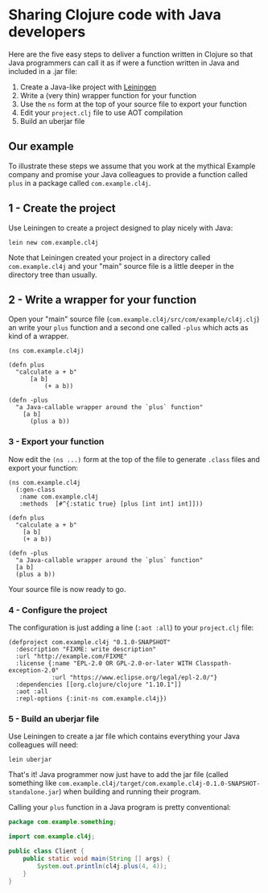 # Sharing Clojure code with Java developers

Here are the five easy steps to deliver a function written in Clojure so that
Java programmers can call it as if were a function written in Java and included
in a .jar file:

1. Create a Java-like project with [Leiningen](https://leiningen.org/)
1. Write a (very thin) wrapper function for your function
1. Use the `ns` form at the top of your source file to export your function
1. Edit your `project.clj` file to use AOT compilation
1. Build an uberjar file

## Our example

To illustrate these steps we assume that you work at the mythical Example
company and promise your Java colleagues to provide a function called `plus` in
a package called `com.example.cl4j`.

## 1 - Create the project

Use Leiningen to create a project designed to play nicely with Java:

```
lein new com.example.cl4j
```
Note that Leiningen created your project in a directory called
`com.example.cl4j` and your "main" source file is a little deeper in the
directory tree than usually.

## 2 - Write a wrapper for your function

Open your "main" source file (`com.example.cl4j/src/com/example/cl4j.clj`) an
write your `plus` function and a second one called `-plus` which acts as kind of
a wrapper.

```
(ns com.example.cl4j)

(defn plus
  "calculate a + b"
      [a b]
          (+ a b))

(defn -plus
  "a Java-callable wrapper around the `plus` function"
    [a b]
      (plus a b))
```

### 3 - Export your function
Now edit the `(ns ...)` form at the top of the file to generate `.class` files
and export your function:

```
(ns com.example.cl4j
  (:gen-class
   :name com.example.cl4j
   :methods  [#^{:static true} [plus [int int] int]]))

(defn plus
  "calculate a + b"
    [a b]
    (+ a b))

(defn -plus
  "a Java-callable wrapper around the `plus` function"
  [a b]
  (plus a b))

```

Your source file is now ready to go.

### 4 - Configure the project
The configuration is just adding a line (`:aot :all`) to your `project.clj` file:

```
(defproject com.example.cl4j "0.1.0-SNAPSHOT"
  :description "FIXME: write description"
  :url "http://example.com/FIXME"
  :license {:name "EPL-2.0 OR GPL-2.0-or-later WITH Classpath-exception-2.0"
            :url "https://www.eclipse.org/legal/epl-2.0/"}
  :dependencies [[org.clojure/clojure "1.10.1"]]
  :aot :all
  :repl-options {:init-ns com.example.cl4j})
```

### 5 - Build an uberjar file

Use Leiningen to create a jar file which contains everything your Java
colleagues will need:

```
lein uberjar
```

That's it! Java programmer now just have to add the jar file (called something
like `com.example.cl4j/target/com.example.cl4j-0.1.0-SNAPSHOT-standalone.jar`)
when building and running their program.

Calling your `plus` function in a Java program is pretty conventional:

```java
package com.example.something;

import com.example.cl4j;

public class Client {
    public static void main(String [] args) {
        System.out.println(cl4j.plus(4, 4));
    }
}
```
